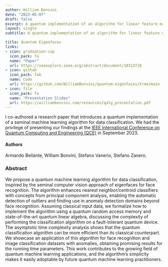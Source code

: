 ```yaml
---
author: William Bonvini
date: "2023-05-07"
draft: false
excerpt: A quantum implementation of an algorithm for linear feature mapping and nearest neighbor classification with outlier detection.
layout: single
subtitle: A quantum implementation of an algorithm for linear feature mapping and nearest neighbor classification with outlier detection.

title: Quantum Eigenfaces
links:
- icon: graduation-cap
  icon_pack: fa
  name: "Paper"
  url: https://ieeexplore.ieee.org/abstract/document/10313728
- icon: github
  icon_pack: fab
  name: Code
  url: https://github.com/WilliamBonvini/quantum-eigenfaces/tree/main
- icon: file
  icon_pack: fa
  name: "Presentation Slides"
  url: https://williambonvini.com/resources/qalg_presentation.pdf
---
```


I co-authored a research paper that introduces a quantum implementation of a seminal machine learning algorithm for data classification. We had the privilege of presenting 
our findings at the [IEEE International Conference on Quantum Computing and Engineering (QCE)](https://qce.quantum.ieee.org/2023/) in September 2023.  

#### Authors
Armando Bellante, William Bonvini, Stefano Vanerio, Stefano Zanero.

### Abstract

We propose a quantum machine learning algorithm for data classification, inspired by the seminal computer vision approach of eigenfaces for face recognition. The algorithm enhances nearest neighbor/centroid
classifiers with concepts from principal component analysis, enabling the automatic detection of outliers
and finding use in anomaly detection domains beyond face recognition. Assuming classical input data, we
formalize how to implement the algorithm using a quantum random access memory and state-of-the-art
quantum linear algebra, discussing the complexity of performing the classification algorithm on a fault-tolerant quantum device. The asymptotic time complexity analysis shows that the quantum classification algorithm can be more efficient than its classical counterpart. We showcase an application of this algorithm for face recognition and image classification datasets with anomalies, obtaining promising results for the running time parameters. This work contributes to the growing field of quantum machine learning applications, and the algorithm’s simplicity makes it easily adoptable by future quantum machine learning practitioners.



